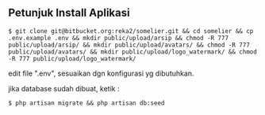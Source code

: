 ## Petunjuk Install Aplikasi

```
$ git clone git@bitbucket.org:reka2/somelier.git && cd somelier && cp .env.example .env && mkdir public/upload/arsip && chmod -R 777 public/upload/arsip/ && mkdir public/upload/avatars/ && chmod -R 777 public/upload/avatars/ && mkdir public/upload/logo_watermark/ && chmod -R 777 public/upload/logo_watermark/ 
```

edit file ".env", sesuaikan dgn konfigurasi yg dibutuhkan.

jika database sudah dibuat, 
ketik :
```
$ php artisan migrate && php artisan db:seed
```
 